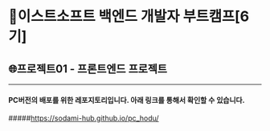 # 🤗이스트소프트 백엔드 개발자 부트캠프[6기]
## 🌐프로젝트01 - 프론트엔드 프로젝트

----------
#### PC버전의 배포를 위한 레포지토리입니다. 아래 링크를 통해서 확인할 수 있습니다.
#####<https://sodami-hub.github.io/pc_hodu/>
